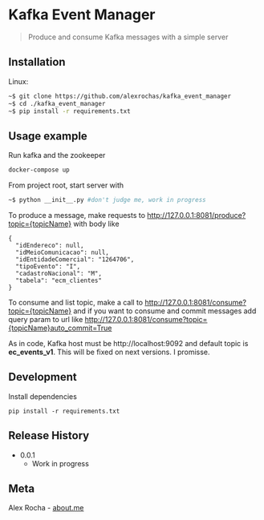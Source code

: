 # Kafka Event Manager
> Produce and consume Kafka messages with a simple server

## Installation

Linux:

```sh
~$ git clone https://github.com/alexrochas/kafka_event_manager
~$ cd ./kafka_event_manager
~$ pip install -r requirements.txt
```

## Usage example

Run kafka and the zookeeper
```bash
docker-compose up
```

From project root, start server with
```bash
~$ python __init__.py #don't judge me, work in progress
```

To produce a message, make requests to http://127.0.0.1:8081/produce?topic={topicName} with body like

```
{
  "idEndereco": null,
  "idMeioComunicacao": null,
  "idEntidadeComercial": "1264706",
  "tipoEvento": "I",
  "cadastroNacional": "M",
  "tabela": "ecm_clientes"
}
```

To consume and list topic, make a call to http://127.0.0.1:8081/consume?topic={topicName} and if you want to consume and commit
messages add query param to url like http://127.0.0.1:8081/consume?topic={topicName}auto_commit=True

As in code, Kafka host must be http://localhost:9092 and default topic is **ec_events_v1**. 
This will be fixed on next versions. I promisse.

## Development

Install dependencies
```
pip install -r requirements.txt
```

## Release History

* 0.0.1
    * Work in progress

## Meta

Alex Rocha - [about.me](http://about.me/alex.rochas)
